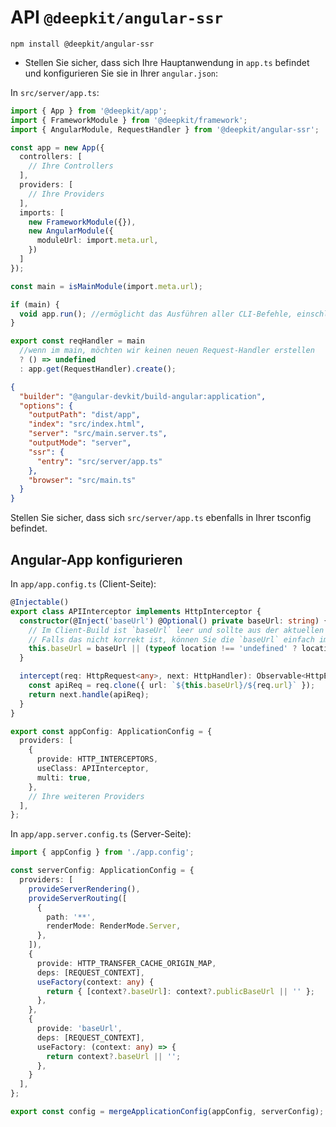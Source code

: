 # API `@deepkit/angular-ssr`

```shell
npm install @deepkit/angular-ssr
```


- Stellen Sie sicher, dass sich Ihre Hauptanwendung in `app.ts` befindet und konfigurieren Sie sie in Ihrer `angular.json`:

In `src/server/app.ts`:

```typescript
import { App } from '@deepkit/app';
import { FrameworkModule } from '@deepkit/framework';
import { AngularModule, RequestHandler } from '@deepkit/angular-ssr';

const app = new App({
  controllers: [
    // Ihre Controllers
  ],
  providers: [
    // Ihre Providers
  ],
  imports: [
    new FrameworkModule({}),
    new AngularModule({
      moduleUrl: import.meta.url,
    })
  ]
});

const main = isMainModule(import.meta.url);

if (main) {
  void app.run(); //ermöglicht das Ausführen aller CLI-Befehle, einschließlich server:start
}

export const reqHandler = main
  //wenn im main, möchten wir keinen neuen Request-Handler erstellen
  ? () => undefined
  : app.get(RequestHandler).create();
```

```json
{
  "builder": "@angular-devkit/build-angular:application",
  "options": {
    "outputPath": "dist/app",
    "index": "src/index.html",
    "server": "src/main.server.ts",
    "outputMode": "server",
    "ssr": {
      "entry": "src/server/app.ts"
    },
    "browser": "src/main.ts"
  }
}
```

Stellen Sie sicher, dass sich `src/server/app.ts` ebenfalls in Ihrer tsconfig befindet.

## Angular-App konfigurieren

In `app/app.config.ts` (Client-Seite):

```typescript
@Injectable()
export class APIInterceptor implements HttpInterceptor {
  constructor(@Inject('baseUrl') @Optional() private baseUrl: string) {
    // Im Client-Build ist `baseUrl` leer und sollte aus der aktuellen Location abgeleitet werden.
    // Falls das nicht korrekt ist, können Sie die `baseUrl` einfach im `providers`-Array des `appConfig`-Objekts definieren.
    this.baseUrl = baseUrl || (typeof location !== 'undefined' ? location.origin : '');
  }

  intercept(req: HttpRequest<any>, next: HttpHandler): Observable<HttpEvent<any>> {
    const apiReq = req.clone({ url: `${this.baseUrl}/${req.url}` });
    return next.handle(apiReq);
  }
}

export const appConfig: ApplicationConfig = {
  providers: [
    {
      provide: HTTP_INTERCEPTORS,
      useClass: APIInterceptor,
      multi: true,
    },
    // Ihre weiteren Providers
  ],
};
```

In `app/app.server.config.ts` (Server-Seite):

```typescript
import { appConfig } from './app.config';

const serverConfig: ApplicationConfig = {
  providers: [
    provideServerRendering(),
    provideServerRouting([
      {
        path: '**',
        renderMode: RenderMode.Server,
      },
    ]),
    {
      provide: HTTP_TRANSFER_CACHE_ORIGIN_MAP,
      deps: [REQUEST_CONTEXT],
      useFactory(context: any) {
        return { [context?.baseUrl]: context?.publicBaseUrl || '' };
      },
    },
    {
      provide: 'baseUrl',
      deps: [REQUEST_CONTEXT],
      useFactory: (context: any) => {
        return context?.baseUrl || '';
      },
    }
  ],
};

export const config = mergeApplicationConfig(appConfig, serverConfig);
```


<api-docs package="@deepkit/angular-ssr"></api-docs>